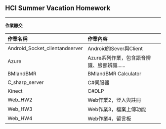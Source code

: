## HCI Summer Vacation Homework

---

**作業繳交**

|作業名稱|作業內容|
|:------ |:----------- |
|Android_Socket_clientandserver|Android的Sever與Client|
|Azure|Azure系列作業，包含語音辨識、臉部辨識......|
|BMIandBMR|BMIandBMR Calculator|
|C_sharp_server|C#伺服器|
|Kinect|C#DLP|
|Web_HW2|Web作業2，登入與註冊|
|Web_HW3|Web作業3，檔案上傳功能|
|Web_HW4|Web作業4，留言板|
